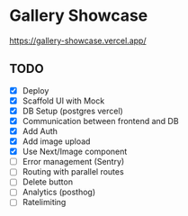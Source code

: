 # Gallery Showcase

https://gallery-showcase.vercel.app/

## TODO

- [x] Deploy
- [x] Scaffold UI with Mock
- [x] DB Setup (postgres vercel)
- [x] Communication between frontend and DB
- [x] Add Auth
- [x] Add image upload
- [x] Use Next/Image component
- [ ] Error management (Sentry)
- [ ] Routing with parallel routes
- [ ] Delete button
- [ ] Analytics (posthog)
- [ ] Ratelimiting

